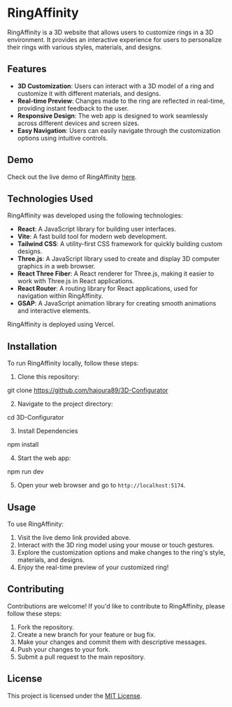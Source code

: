 # RingAffinity

RingAffinity is a 3D website that allows users to customize rings in a 3D environment. It provides an interactive experience for users to personalize their rings with various styles, materials, and designs.

## Features

- **3D Customization**: Users can interact with a 3D model of a ring and customize it with different materials, and designs.
- **Real-time Preview**: Changes made to the ring are reflected in real-time, providing instant feedback to the user.
- **Responsive Design**: The web app is designed to work seamlessly across different devices and screen sizes.
- **Easy Navigation**: Users can easily navigate through the customization options using intuitive controls.

## Demo

Check out the live demo of RingAffinity [here](https://ringaffinity.vercel.app/).

## Technologies Used

RingAffinity was developed using the following technologies:

- **React**: A JavaScript library for building user interfaces.
- **Vite**: A fast build tool for modern web development.
- **Tailwind CSS**: A utility-first CSS framework for quickly building custom designs.
- **Three.js**: A JavaScript library used to create and display 3D computer graphics in a web browser.
- **React Three Fiber**: A React renderer for Three.js, making it easier to work with Three.js in React applications.
- **React Router**: A routing library for React applications, used for navigation within RingAffinity.
- **GSAP**: A JavaScript animation library for creating smooth animations and interactive elements.

RingAffinity is deployed using Vercel.


## Installation

To run RingAffinity locally, follow these steps:

1. Clone this repository:

git clone https://github.com/hajoura89/3D-Configurator

2. Navigate to the project directory:

cd 3D-Configurator

3. Install Dependencies

npm install

4. Start the web app:

npm run dev

5. Open your web browser and go to `http://localhost:5174`.

## Usage

To use RingAffinity:

1. Visit the live demo link provided above.
2. Interact with the 3D ring model using your mouse or touch gestures.
3. Explore the customization options and make changes to the ring's style, materials, and designs.
4. Enjoy the real-time preview of your customized ring!

## Contributing

Contributions are welcome! If you'd like to contribute to RingAffinity, please follow these steps:

1. Fork the repository.
2. Create a new branch for your feature or bug fix.
3. Make your changes and commit them with descriptive messages.
4. Push your changes to your fork.
5. Submit a pull request to the main repository.

## License

This project is licensed under the [MIT License](LICENSE).